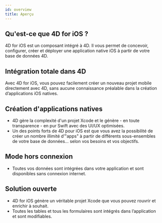 ```yaml
---
id: overview
title: Aperçu
---
```


## Qu'est-ce que 4D for iOS ?

4D for iOS est un composant intégré à 4D. Il vous permet de concevoir, configurer, créer et déployer une application native iOS à partir de votre base de données 4D.

## Intégration totale dans 4D

Avec 4D for iOS, vous pouvez facilement créer un nouveau projet mobile directement avec 4D, sans aucune connaissance préalable dans la création d’applications iOS natives.

## Création d'applications natives
* 4D gère la complexité d'un projet Xcode et le génère - en toute transparence - en pur Swift avec des UI/UX optimisées.
* Un des points forts de 4D pour iOS est que vous avez la possibilité de créer un nombre illimité d’"apps" à partir de différents sous-ensembles de votre base de données... selon vos besoins et vos objectifs.

## Mode hors connexion
* Toutes vos données sont intégrées dans votre application et sont disponibles sans connexion internet.

## Solution ouverte
* 4D for iOS génère un véritable projet Xcode que vous pouvez rouvrir et enrichir à souhait.
* Toutes les tables et tous les formulaires sont intégrés dans l’application et sont modifiables.
